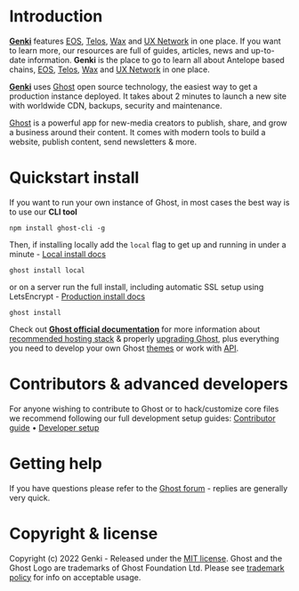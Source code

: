# Introduction

**[Genki](https://blog.genki.site/)** features [EOS](https://eosnetwork.com/), [Telos](https://www.telos.net/), [Wax](https://www.wax.io/) and [UX Network](https://uxnetwork.io/) in one place. If you want to learn more, our resources are full of guides, articles, news and up-to-date information. **Genki** is the place to go to learn all about Antelope based chains, [EOS](https://eosnetwork.com/), [Telos](https://www.telos.net/), [Wax](https://www.wax.io/) and [UX Network](https://uxnetwork.io/) in one place.

**[Genki](https://blog.genki.site/)** uses [Ghost](https://ghost.org/) open source technology, the easiest way to get a production instance deployed. It takes about 2 minutes to launch a new site with worldwide CDN, backups, security and maintenance.

[Ghost](https://ghost.org/) is a powerful app for new-media creators to publish, share, and grow a business around their content. It comes with modern tools to build a website, publish content, send newsletters & more.

# Quickstart install

If you want to run your own instance of Ghost, in most cases the best way is to use our **CLI tool**

```
npm install ghost-cli -g
```

Then, if installing locally add the `local` flag to get up and running in under a minute - [Local install docs](https://ghost.org/docs/install/local/)

```
ghost install local
```

or on a server run the full install, including automatic SSL setup using LetsEncrypt - [Production install docs](https://ghost.org/docs/install/ubuntu/)

```
ghost install
```

Check out **[Ghost official documentation](https://ghost.org/docs/)** for more information about [recommended hosting stack](https://ghost.org/docs/hosting/) & properly [upgrading Ghost](https://ghost.org/docs/update/), plus everything you need to develop your own Ghost [themes](https://ghost.org/docs/themes/) or work with [API](https://ghost.org/docs/content-api/).

# Contributors & advanced developers

For anyone wishing to contribute to Ghost or to hack/customize core files we recommend following our full development setup guides: [Contributor guide](https://ghost.org/docs/contributing/) • [Developer setup](https://ghost.org/docs/install/source/)

# Getting help

If you have questions please refer to the [Ghost forum](https://forum.ghost.org/) - replies are generally very quick.

# Copyright & license

Copyright (c) 2022 Genki - Released under the [MIT license](https://github.com/genkimedia/ghost/blob/main/LICENSE). Ghost and the Ghost Logo are trademarks of Ghost Foundation Ltd. Please see [trademark policy](https://ghost.org/trademark/) for info on acceptable usage.
